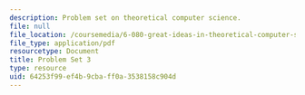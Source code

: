 ```yaml
---
description: Problem set on theoretical computer science.
file: null
file_location: /coursemedia/6-080-great-ideas-in-theoretical-computer-science-spring-2008/64253f99ef4b9cbaff0a3538158c904d_ps3.pdf
file_type: application/pdf
resourcetype: Document
title: Problem Set 3
type: resource
uid: 64253f99-ef4b-9cba-ff0a-3538158c904d
---
```

